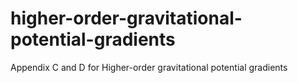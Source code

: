 # higher-order-gravitational-potential-gradients
Appendix C and D for Higher-order gravitational potential gradients
